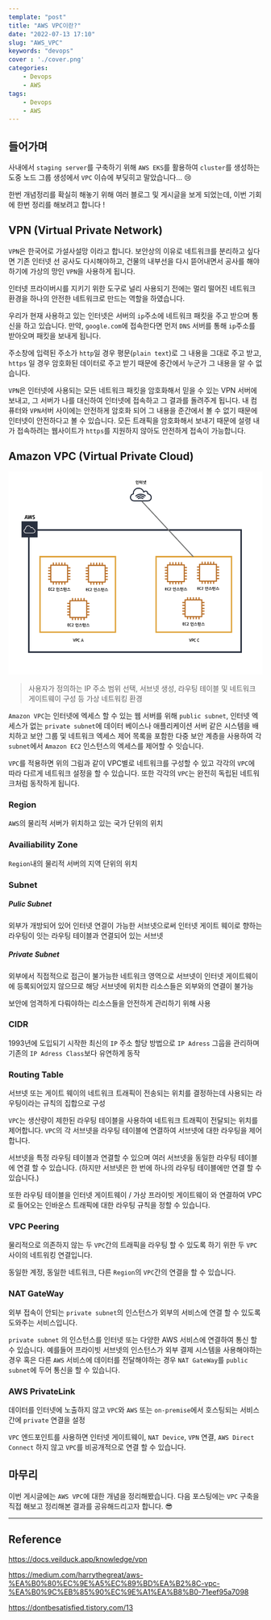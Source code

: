 ```yaml
---
template: "post"
title: "AWS VPC이란?"
date: "2022-07-13 17:10"
slug: "AWS_VPC"
keywords: "devops"
cover : './cover.png'
categories: 
    - Devops
    - AWS
tags:
    - Devops
    - AWS
---
```




## 들어가며

사내에서 `staging server`를 구축하기 위해 `AWS EKS`를 활용하여 `cluster`를 생성하는 도중 노드 그룹 생성에서 `VPC` 이슈에 부딪히고 말았습니다...    😢

한번 개념정리를 확실히 해놓기 위해 여러 블로그 및 게시글을 보게 되었는데, 이번 기회에 한번 정리를 해보려고 합니다 !


## VPN (Virtual Private Network)

`VPN`은 한국어로 가설사설망 이라고 합니다. 보안상의 이유로 네트워크를 분리하고 싶다면 기존 인터넷 선 공사도 다시해야하고, 건물의 내부선을 다시 뜯어내면서 공사를 해야하기에 가상의 망인 `VPN`을 사용하게 됩니다.

인터넷 프라이버시를 지키기 위한 도구로 널리 사용되기 전에는 멀리 떨어진 네트워크 환경을 하나의 안전한 네트워크로 만드는 역할을 하였습니다.

우리가 현재 사용하고 있는 인터넷은 서버의 `ip`주소에 네트워크 패킷을 주고 받으며 통신을 하고 있습니다. 만약, `google.com`에 접속한다면 먼저 `DNS` 서버를 통해 `ip`주소를 받아오며 패킷을 보내게 됩니다.

주소창에 입력된 주소가 `http`일 경우 평문(`plain text`)로 그 내용을 그대로 주고 받고, `https` 일 경우 암호화된 데이터로 주고 받기 때문에 중간에서 누군가 그 내용을 알 수 없습니다. 

`VPN`은 인터넷에 사용되는 모든 네트워크 패킷을 암호화해서 믿을 수 있는 VPN 서버에 보내고, 그 서버가 나를 대신하여 인터넷에 접속하고 그 결과를 돌려주게 됩니다. 내 컴퓨터와 `VPN`서버 사이에는 안전하게 암호화 되어 그 내용을 준간에서 볼 수 없기 때문에 인터넷이 안전하다고 볼 수 있습니다. 모든 트래픽을 암호화해서 보내기 때문에 설령 내가 접속하려는 웹사이트가 `https`를 지원하지 않아도 안전하게 접속이 가능합니다.

## Amazon VPC (Virtual Private Cloud)

![vpc](./vpc.png)

> 사용자가 정의하는 IP 주소 범위 선택, 서브넷 생성, 라우팅 테이블 및 네트워크 게이트웨이 구성 등 가상 네트워킹 환경

`Amazon VPC`는 인터넷에 엑세스 할 수 있는 웹 서버를 위해 `public subnet`, 인터넷 엑세스가 없는 `private subnet`에 데이터 베이스나 애플리케이션 서버 같은 시스템을 배치하고 보안 그룹 및 네트워크 엑세스 제어 목록을 포함한 다중 보안 계층을 사용하여 각 `subnet`에서 `Amazon EC2` 인스턴스의 엑세스를 제어할 수 잇습니다.

`VPC`를 적용하면 위의 그림과 같이 VPC별로 네트워크를 구성할 수 있고 각각의 `VPC`에 따라 다르게 네트워크 설정을 할 수 있습니다. 또한 각각의 `VPC`는 완전히 독립된 네트워크처럼 동작하게 됩니다.


### Region
`AWS`의 물리적 서버가 위치하고 있는 국가 단위의 위치

### Availiability Zone
`Region`내의 물리적 서버의 지역 단위의 위치

### Subnet

##### Pulic Subnet

외부가 개방되어 있어 인터넷 연결이 가능한 서브넷으로써 인터넷 게이트 웨이로 향하는 라우팅이 잇는 라우팅 테이블과 연결되어 있는 서브넷

##### Private Subnet

외부에서 직접적으로 접근이 불가능한 네트워크 영역으로 서브넷이 인터넷 게이트웨이에 등록되어있지 않으므로 해당 서브넷에 위치한 리소스들은 외부와의 연결이 불가능

보안에 엄격하게 다뤄야하는 리소스들을 안전하게 관리하기 위해 사용


### CIDR
1993년에 도입되기 시작한 최신의 `IP` 주소 할당 방법으로 `IP Adress` 그웁을 관리하며 기존의 `IP Adress Class`보다 유연하게 동작


###  Routing Table
서브넷 또는 게이트 웨이의 네트워크 트래픽이 전송되는 위치를 결정하는데 사용되는 라우팅이라는 규칙의 집합으로 구성

`VPC`는 생산량이 제한된 라우팅 테이블을 사용하여 네트워크 트래픽이 전달되는 위치를 제어합니다. `VPC`의 각 서브넷을 라우팅 테이블에 연결하여 서브넷에 대한 라우팅을 제어합니다. 

서브넷을 특정 라우팅 테이블과 연결할 수 있으며 여러 서브넷을 동일한 라우팅 테이블에 연결 할 수 있습니다. (하지만 서브넷은 한 번에 하나의 라우팅 테이블에만 연결 할 수 있습니다.)

또한 라우팅 테이블을 인터넷 게이트웨이 / 가상 프라이빗 게이트웨이 와 연결하여 VPC로 들어오는 인바운스 트래픽에 대한 라우팅 규칙을 정할 수 있습니다.

### VPC Peering
물리적으로 의존하지 않는 두 `VPC`간의 트래픽을 라우팅 할 수 있도록 하기 위한 두 `VPC` 사이의 네트워킹 연결입니다.

동일한 계정, 동일한 네트워크, 다른 `Region`의 `VPC`간의 연결을 할 수 있습니다.

### NAT GateWay

외부 접속이 안되는 `private subnet`의 인스턴스가 외부의 서비스에 연결 할 수 있도록 도와주는 서비스입니다.

`private subnet` 의 인스턴스를 인터넷 또는 다양한 AWS 서비스에 연결하여 통신 할 수 있습니다. 예를들어 프라이빗 서브넷의 인스턴스가 외부 결제 시스템을 사용해야하는 경우 혹은 다른 `AWS` 서비스에 데이터를 전달해야하는 경우 `NAT GateWay`를 `public subnet`에 두어 통신을 할 수 있습니다.

### AWS PrivateLink
데이터를 인터넷에 노출하지 않고 `VPC`와 `AWS` 또는 `on-premise`에서 호스팅되는 서비스 간에 `private` 연결을 설정

`VPC` 엔드포인트를 사용하면 인터넷 게이트웨이, `NAT Device`, `VPN` 연결, `AWS Direct Connect` 하지 않고 `VPC`를 비공개적으로 연결 할 수 있습니다.




## 마무리
이번 게시글에는 `AWS VPC`에 대한 개념을 정리해봤습니다. 다음 포스팅에는 `VPC` 구축을 직접 해보고 정리해본 결과를 공유해드리고자 합니다. 😎


---

## Reference

https://docs.veilduck.app/knowledge/vpn


https://medium.com/harrythegreat/aws-%EA%B0%80%EC%9E%A5%EC%89%BD%EA%B2%8C-vpc-%EA%B0%9C%EB%85%90%EC%9E%A1%EA%B8%B0-71eef95a7098

https://dontbesatisfied.tistory.com/13
